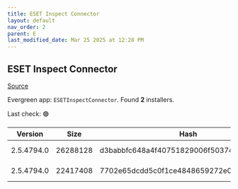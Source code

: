 ```yaml
---
title: ESET Inspect Connector
layout: default
nav_order: 2
parent: E
last_modified_date: Mar 25 2025 at 12:28 PM
---
```


## ESET Inspect Connector

[Source](https://www.eset.com/int/business/download/inspect/)

Evergreen app: `ESETInspectConnector`. Found **2** installers.

Last check: 🟢

| Version    | Size     | Hash                                     | Language | Architecture | Type | URI                                                                                                                                                                                                        |
| ---------- | -------- | ---------------------------------------- | -------- | ------------ | ---- | ---------------------------------------------------------------------------------------------------------------------------------------------------------------------------------------------------------- |
| 2.5.4794.0 | 26288128 | d3babbfc648a4f40751829006f50374debe845d4 | en_US    | x64          | msi  | [https://repository.eset.com/v1/com/eset/apps/business/eei/agent/v2/2.5.4794.0/ei_connector_nt64.msi](https://repository.eset.com/v1/com/eset/apps/business/eei/agent/v2/2.5.4794.0/ei_connector_nt64.msi) |
| 2.5.4794.0 | 22417408 | 7702e65dcdd5c0f1ce4848659272e02d6c4732b1 | en_US    | x86          | msi  | [https://repository.eset.com/v1/com/eset/apps/business/eei/agent/v2/2.5.4794.0/ei_connector_nt32.msi](https://repository.eset.com/v1/com/eset/apps/business/eei/agent/v2/2.5.4794.0/ei_connector_nt32.msi) |
